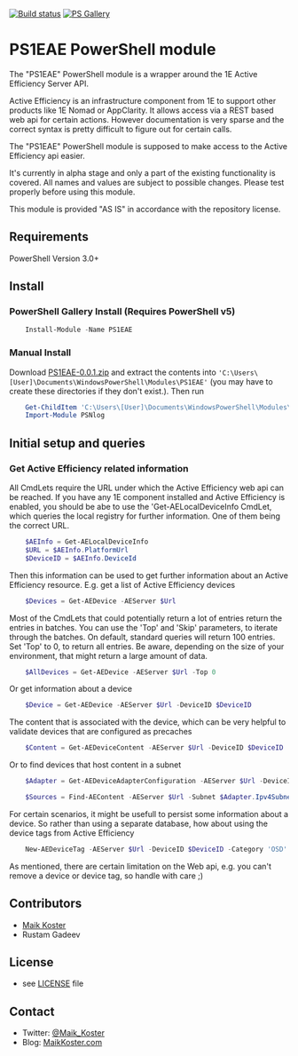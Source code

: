 ﻿[![Build status](https://ci.appveyor.com/api/projects/status/7mfb39slx2s8yuok/branch/master?svg=true)](https://ci.appveyor.com/project/MKoster/ps1eae/branch/master) [![PS Gallery](https://img.shields.io/badge/install-PS%20Gallery-blue.svg)](https://www.powershellgallery.com/packages/PS1EAE)

# PS1EAE PowerShell module

The "PS1EAE" PowerShell module is a wrapper around the 1E Active Efficiency Server API.

Active Efficiency is an infrastructure component from 1E to support other products like 1E Nomad or AppClarity. It allows access via a REST based web api for certain actions. However documentation is very sparse and the correct syntax is pretty difficult to figure out for certain calls.

The "PS1EAE" PowerShell module is supposed to make access to the Active Efficiency api easier.

It's currently in alpha stage and only a part of the existing functionality is covered. All names and values are subject to possible changes. Please test properly before using this module.

This module is provided "AS IS" in accordance with the repository license.

## Requirements

PowerShell Version 3.0+

## Install

### PowerShell Gallery Install (Requires PowerShell v5)

```powershell
    Install-Module -Name PS1EAE
```

### Manual Install

Download [PS1EAE-0.0.1.zip](https://github.com/MaikKoster/PS1EAE/releases/download/v0.0.1/PS1EAE-0.0.1.zip) and extract the contents into `'C:\Users\[User]\Documents\WindowsPowerShell\Modules\PS1EAE'` (you may have to create these directories if they don't exist.). Then run

```powershell
    Get-ChildItem 'C:\Users\[User]\Documents\WindowsPowerShell\Modules\PS1EAE\' -Recurse | Unblock-File
    Import-Module PSNlog
```

## Initial setup and queries

### Get Active Efficiency related information

All CmdLets require the URL under which the Active Efficiency web api can be reached. If you have any 1E component installed and Active Efficiency is enabled, you should be abe to use the 'Get-AELocalDeviceInfo CmdLet, which queries the local registry for further information. One of them being the correct URL.

```powershell
    $AEInfo = Get-AELocalDeviceInfo
    $URL = $AEInfo.PlatformUrl
    $DeviceID = $AEInfo.DeviceId
```

Then this information can be used to get further information about an Active Efficiency resource. E.g. get a list of Active Efficiency devices

```powershell
    $Devices = Get-AEDevice -AEServer $Url
```

Most of the CmdLets that could potentially return a lot of entries return the entries in batches. You can use the 'Top' and 'Skip' parameters, to iterate through the batches. On default, standard queries will return 100 entries. Set 'Top' to 0, to return all entries. Be aware, depending on the size of your environment, that might return a large amount of data.

```powershell
    $AllDevices = Get-AEDevice -AEServer $Url -Top 0
```

Or get information about a device

```powershell
    $Device = Get-AEDevice -AEServer $Url -DeviceID $DeviceID
```

The content that is associated with the device, which can be very helpful to validate devices that are configured as precaches

```powershell
    $Content = Get-AEDeviceContent -AEServer $Url -DeviceID $DeviceID
```

Or to find devices that host content in a subnet

```powershell
    $Adapter = Get-AEDeviceAdapterConfiguration -AEServer $Url -DeviceID $DeviceID

    $Sources = Find-AEContent -AEServer $Url -Subnet $Adapter.Ipv4Subnet -Content TST012345 -Version 1 -Extend Subnet
```

For certain scenarios, it might be usefull to persist some information about a device. So rather than using a separate database, how about using the device tags from Active Efficiency

```powershell
    New-AEDeviceTag -AEServer $Url -DeviceID $DeviceID -Category 'OSD' -Name 'InstallO365' -Value 'YES'
```

As mentioned, there are certain limitation on the Web api, e.g. you can't remove a device or device tag, so handle with care ;)

## Contributors

* [Maik Koster](https://github.com/MaikKoster)
* Rustam Gadeev

## License

* see [LICENSE](LICENSE) file

## Contact

* Twitter: [@Maik_Koster](https://twitter.com/Maik_Koster)
* Blog: [MaikKoster.com](http://MaikKoster.com/)
